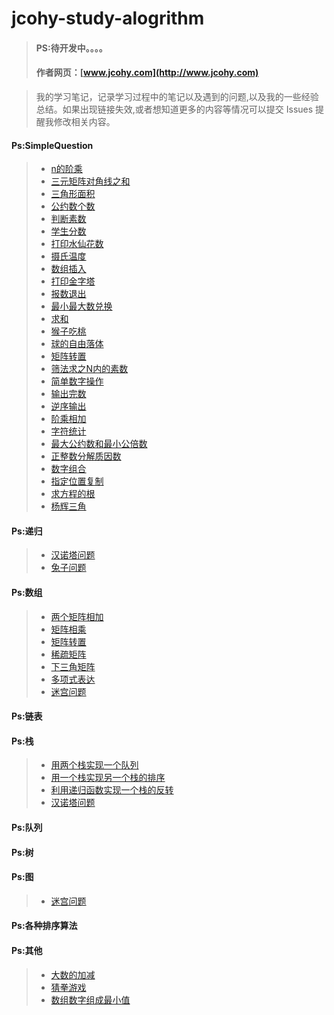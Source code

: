 #  jcohy-study-alogrithm
> #### PS:待开发中。。。。
> #### 作者网页：[www.jcohy.com](http://www.jcohy.com)  	

>  我的学习笔记，记录学习过程中的笔记以及遇到的问题,以及我的一些经验总结。如果出现链接失效,或者想知道更多的内容等情况可以提交 Issues 提醒我修改相关内容。

#### Ps:SimpleQuestion
>  * [n的阶乘](https://github.com/jiachao23/jcohy-study-sample/blob/master/jcohy-study-alogrithm/src/main/java/com/jcohy/study/SimpleQuestion/Test_1013.java)
>  * [三元矩阵对角线之和](https://github.com/jiachao23/jcohy-study-sample/blob/master/jcohy-study-alogrithm/src/main/java/com/jcohy/study/SimpleQuestion/Test_1023.java)
>  * [三角形面积](https://github.com/jiachao23/jcohy-study-sample/blob/master/jcohy-study-alogrithm/src/main/java/com/jcohy/study/SimpleQuestion/Test_1037.java)
>  * [公约数个数](https://github.com/jiachao23/jcohy-study-sample/blob/master/jcohy-study-alogrithm/src/main/java/com/jcohy/study/SimpleQuestion/Test_1084.java)
>  * [判断素数](https://github.com/jiachao23/jcohy-study-sample/blob/master/jcohy-study-alogrithm/src/main/java/com/jcohy/study/SimpleQuestion/Test_1028.java)
>  * [学生分数](https://github.com/jiachao23/jcohy-study-sample/blob/master/jcohy-study-alogrithm/src/main/java/com/jcohy/study/SimpleQuestion/Test_1050.java)
>  * [打印水仙花数](https://github.com/jiachao23/jcohy-study-sample/blob/master/jcohy-study-alogrithm/src/main/java/com/jcohy/study/SimpleQuestion/Test_1015.java)
>  * [摄氏温度](https://github.com/jiachao23/jcohy-study-sample/blob/master/jcohy-study-alogrithm/src/main/java/com/jcohy/study/SimpleQuestion/Test_1004.java)
>  * [数组插入](https://github.com/jiachao23/jcohy-study-sample/blob/master/jcohy-study-alogrithm/src/main/java/com/jcohy/study/SimpleQuestion/Test_1024.java)
>  * [打印金字塔](https://github.com/jiachao23/jcohy-study-sample/blob/master/jcohy-study-alogrithm/src/main/java/com/jcohy/study/SimpleQuestion/Pyramids.java)
>  * [报数退出](https://github.com/jiachao23/jcohy-study-sample/blob/master/jcohy-study-alogrithm/src/main/java/com/jcohy/study/SimpleQuestion/Test_1046.java)
>  * [最小最大数兑换](https://github.com/jiachao23/jcohy-study-sample/blob/master/jcohy-study-alogrithm/src/main/java/com/jcohy/study/SimpleQuestion/Test_1044.java)
>  * [求和](https://github.com/jiachao23/jcohy-study-sample/blob/master/jcohy-study-alogrithm/src/main/java/com/jcohy/study/SimpleQuestion/Test_1014.java)
>  * [猴子吃桃](https://github.com/jiachao23/jcohy-study-sample/blob/master/jcohy-study-alogrithm/src/main/java/com/jcohy/study/SimpleQuestion/Test_1019.java)
>  * [球的自由落体](https://github.com/jiachao23/jcohy-study-sample/blob/master/jcohy-study-alogrithm/src/main/java/com/jcohy/study/SimpleQuestion/Global.java)
>  * [矩阵转置](https://github.com/jiachao23/jcohy-study-sample/blob/master/jcohy-study-alogrithm/src/main/java/com/jcohy/study/SimpleQuestion/Test_1029.java)
>  * [筛法求之N内的素数](https://github.com/jiachao23/jcohy-study-sample/blob/master/jcohy-study-alogrithm/src/main/java/com/jcohy/study/SimpleQuestion/Test_1021.java)
>  * [简单数字操作](https://github.com/jiachao23/jcohy-study-sample/blob/master/jcohy-study-alogrithm/src/main/java/com/jcohy/study/SimpleQuestion/Test_1008.java)
>  * [输出完数](https://github.com/jiachao23/jcohy-study-sample/blob/master/jcohy-study-alogrithm/src/main/java/com/jcohy/study/SimpleQuestion/Wanshu.java)
>  * [逆序输出](https://github.com/jiachao23/jcohy-study-sample/blob/master/jcohy-study-alogrithm/src/main/java/com/jcohy/study/SimpleQuestion/Test_1025.java)
>  * [阶乘相加](https://github.com/jiachao23/jcohy-study-sample/blob/master/jcohy-study-alogrithm/src/main/java/com/jcohy/study/SimpleQuestion/Test_1013.java)
>  * [字符统计](https://github.com/jiachao23/jcohy-study-sample/blob/master/jcohy-study-alogrithm/src/main/java/com/jcohy/study/SimpleQuestion/TotalCharAndNumber.java)
>  * [最大公约数和最小公倍数](https://github.com/jiachao23/jcohy-study-sample/blob/master/jcohy-study-alogrithm/src/main/java/com/jcohy/study/SimpleQuestion/CommonDivisor.java)
>  * [正整数分解质因数](https://github.com/jiachao23/jcohy-study-sample/blob/master/jcohy-study-alogrithm/src/main/java/com/jcohy/study/SimpleQuestion/Factorizations.java)
>  * [数字组合](https://github.com/jiachao23/jcohy-study-sample/blob/master/jcohy-study-alogrithm/src/main/java/com/jcohy/study/SimpleQuestion/shuzi.java)
>  * [指定位置复制](https://github.com/jiachao23/jcohy-study-sample/blob/master/jcohy-study-alogrithm/src/main/java/com/jcohy/study/SimpleQuestion/CopyArrayByPosition.java)
>  * [求方程的根](https://github.com/jiachao23/jcohy-study-sample/blob/master/jcohy-study-alogrithm/src/main/java/com/jcohy/study/SimpleQuestion/EquationResult.java)
>  * [杨辉三角](https://github.com/jiachao23/jcohy-study-sample/blob/master/jcohy-study-alogrithm/src/main/java/com/jcohy/study/SimpleQuestion/Yanghui.java)

#### Ps:递归
>  * [汉诺塔问题](https://github.com/jiachao23/jcohy-study-sample/blob/master/jcohy-study-alogrithm/src/main/java/com/jcohy/study/SimpleQuestion/hanoiCode.java)
>  * [兔子问题](https://github.com/jiachao23/jcohy-study-sample/blob/master/jcohy-study-alogrithm/src/main/java/com/jcohy/study/SimpleQuestion/Fibhabit.java)



#### Ps:数组
>  * [两个矩阵相加](https://github.com/jiachao23/jcohy-study-sample/blob/master/jcohy-study-alogrithm/src/main/java/com/jcohy/study/arrays/matrixAdd.java)
>  * [矩阵相乘](https://github.com/jiachao23/jcohy-study-sample/blob/master/jcohy-study-alogrithm/src/main/java/com/jcohy/study/arrays/matrixAdd.java)
>  * [矩阵转置](https://github.com/jiachao23/jcohy-study-sample/blob/master/jcohy-study-alogrithm/src/main/java/com/jcohy/study/arrays/matrixZZ.java)
>  * [稀疏矩阵](https://github.com/jiachao23/jcohy-study-sample/blob/master/jcohy-study-alogrithm/src/main/java/com/jcohy/study/arrays/SparseMatrix.java)
>  * [下三角矩阵](https://github.com/jiachao23/jcohy-study-sample/blob/master/jcohy-study-alogrithm/src/main/java/com/jcohy/study/arrays/UpperTrangularMatrix.java)
>  * [多项式表达](https://github.com/jiachao23/jcohy-study-sample/blob/master/jcohy-study-alogrithm/src/main/java/com/jcohy/study/arrays/PolyAdd.java)
>  * [迷宫问题](https://github.com/jiachao23/jcohy-study-sample/blob/master/jcohy-study-alogrithm/src/main/java/com/jcohy/study/arrays/maze.java)


#### Ps:链表

#### Ps:栈
>  * [用两个栈实现一个队列](https://github.com/jiachao23/jcohy-study-sample/blob/master/jcohy-study-alogrithm/src/main/java/com/jcohy/study/stack/TwoStackQueue.java)
>  * [用一个栈实现另一个栈的排序](https://github.com/jiachao23/jcohy-study-sample/blob/master/jcohy-study-alogrithm/src/main/java/com/jcohy/study/stack/SortStackByStack.java)
>  * [利用递归函数实现一个栈的反转](https://github.com/jiachao23/jcohy-study-sample/blob/master/jcohy-study-alogrithm/src/main/java/com/jcohy/study/stack/ReverseStack.java)
>  * [汉诺塔问题](https://github.com/jiachao23/jcohy-study-sample/blob/master/jcohy-study-alogrithm/src/main/java/com/jcohy/study/stack/Hano1.java)

#### Ps:队列

#### Ps:树

#### Ps:图
>  * [迷宫问题](https://github.com/jiachao23/jcohy-study-sample/blob/master/jcohy-study-alogrithm/src/main/java/com/jcohy/study/graph/TravresingGraph.java)

#### Ps:各种排序算法

#### Ps:其他
>  * [大数的加减](https://github.com/jiachao23/jcohy-study-sample/blob/master/jcohy-study-alogrithm/src/main/java/com/jcohy/study/SimpleQuestion/BigData.java)
>  * [猜拳游戏](https://github.com/jiachao23/jcohy-study-sample/blob/master/jcohy-study-alogrithm/src/main/java/com/jcohy/study/SimpleQuestion/Guess.java)
>  * [数组数字组成最小值](https://github.com/jiachao23/jcohy-study-sample/blob/master/jcohy-study-alogrithm/src/main/java/com/jcohy/study/SimpleQuestion/GetMin.java)
